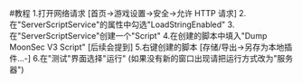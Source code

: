 #教程
1.打开网络请求 [首页->游戏设置->安全->允许 HTTP 请求]
2.在"ServerScriptService"的属性中勾选"LoadStringEnabled"
3.在"ServerScriptService"创建一个"Script"
4.在创建的脚本中填入"Dump MoonSec V3 Script" [后续会提到]
5.右键创建的脚本 [存储/导出->另存为本地插件...-]
6.在"测试"界面选择"运行" (如果没有新的窗口出现请把运行方式改为"服务器")
